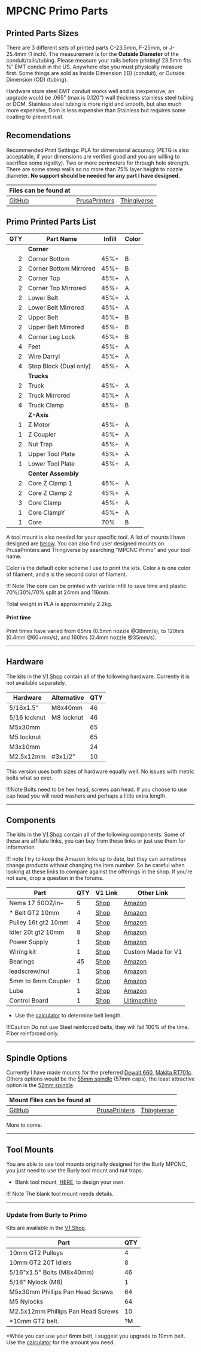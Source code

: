 # MPCNC Primo Parts

## Printed Parts Sizes
There are 3 different sets of printed parts C-23.5mm, F-25mm, or J-25.4mm (1 inch). The measurement is for the **Outside Diameter** of the conduit/rails/tubing. Please measure your rails before printing! 23.5mm fits ¾″ EMT conduit in the US. Anywhere else you must physically measure first. Some things are sold as Inside Dimension (ID) (conduit), or Outside Dimension (OD) (tubing).

Hardware store steel EMT conduit works well and is inexpensive; an upgrade would be .065” (max is 0.120") wall thickness stainless steel tubing or DOM. Stainless steel tubing is more rigid and smooth, but also much more expensive, Dom is less expensive than Stainless but requires some coating to prevent rust.

## Recomendations
Recommended Print Settings: PLA for dimensional accuracy (PETG is also acceptable, if your dimensions are verified good and you are willing to sacrifice some rigidity). Two or more perimeters for through hole strength. There are some steep walls so no more than 75% layer height to nozzle diameter. 
**No support should be needed for any part I have designed.**

| Files can be found at                                    |                                                                           |                                                         |
|----------------------------------------------------------|---------------------------------------------------------------------------|---------------------------------------------------------|
| [GitHub](https://github.com/V1EngineeringInc/MPCNC_Primo) | [PrusaPrinters](https://www.prusaprinters.org/social/47417-ryan-z/prints) | [Thingiverse](https://www.thingiverse.com/allted/about) |

## Primo Printed Parts List

| QTY | Part Name              | Infill | Color |
|----:|------------------------|--------|-------|
|     | **Corner**             |        |       |
|   2 | Corner Bottom          | 45%+   |   B   |
|   2 | Corner Bottom Mirrored | 45%+   |   B   |
|   2 | Corner Top             | 45%+   |   A   |
|   2 | Corner Top Mirrored    | 45%+   |   A   |
|   2 | Lower Belt             | 45%+   |   A   |
|   2 | Lower Belt Mirrored    | 45%+   |   A   |
|   2 | Upper Belt             | 45%+   |   B   |
|   2 | Upper Belt Mirrored    | 45%+   |   B   |
|   4 | Corner Leg Lock        | 45%+   |   B   |
|   4 | Feet                   | 45%+   |   A   |
|   2 | Wire Darryl            | 45%+   |   A   |
|   4 | Stop Block (Dual only) | 45%+   |   A   |
|     | **Trucks**             |        |       |
|   2 | Truck                  | 45%+   |   A   |
|   2 | Truck Mirrored         | 45%+   |   A   |
|   4 | Truck Clamp            | 45%+   |   B   |
|     | **Z-Axis**             |        |       |
|   1 | Z Motor                | 45%+   |   A   |
|   1 | Z Coupler              | 45%+   |   A   |
|   2 | Nut Trap               | 45%+   |   A   |
|   1 | Upper Tool Plate       | 45%+   |   A   |
|   1 | Lower Tool Plate       | 45%+   |   A   |
|     | **Center Assembly**    |        |       |
|   2 | Core Z Clamp 1         | 45%+   |   A   |
|   2 | Core Z Clamp 2         | 45%+   |   A   |
|   3 | Core Clamp             | 45%+   |   A   |
|   1 | Core ClampY            | 45%+   |   A   |
|   1 | Core                   | 70%    |   B   |

A tool mount is also needed for your specific tool. A list of mounts I have designed are [below](#spindle-options). You can also find user designed mounts on PrusaPrinters and Thingiverse by searching "MPCNC Primo" and your tool name.

Color is the default color scheme I use to print the kits. Color `A` is one color of filament, and
`B` is the second color of filament.

!!! Note
     The core can be printed with varible infill to save time and plastic. 70%/30%/70% split at 24mm and 116mm.

Total weight in PLA is approximately 2.2kg.

#### Print time
Print times have varied from 65hrs (0.5mm nozzle @38mm/s), to 120hrs (0.4mm @60+mm/s), and 160hrs (0.4mm nozzle @35mm/s).
___

## Hardware

The kits in the [V1 Shop](https://shop.v1engineering.com/collections/parts) contain all of the following hardware. Currently it is not available separately.

| Hardware     | Alternative | QTY |
|--------------|-------------|-----|
| 5/16x1.5"    | M8x40mm     | 46  |
| 5/16 locknut | M8 locknut  | 46  |
| M5x30mm      |             | 65  |
| M5 locknut   |             | 65  |
| M3x10mm      |             | 24  |
| M2.5x12mm    | #3x1/2"     | 10  |

This version uses both sizes of hardware equally well. No issues with metric bolts what so ever.

!!!Note
     Bolts need to be hex head, screws pan head. If you choose to use cap head you will need washers and perhaps a little extra length.

___

## Components

The kits in the [V1 Shop](https://shop.v1engineering.com/collections/parts) contain all of the following components.
Some of these are affiliate links, you can buy from these links or just use them for information.

!!! note
    I try to keep the Amazon links up to date, but they can sometimes change products without
    changing the item number. So be careful when looking at these links to compare against
    the offerings in the shop. If you're not sure, drop a question in the forums.

| Part                | QTY | V1 Link                                                                                                                              | Other Link                                                |
|---------------------|-----|--------------------------------------------------------------------------------------------------------------------------------------|-----------------------------------------------------------|
| Nema 17 50OZ/in+    | 5   | [Shop](https://shop.v1engineering.com/collections/parts/products/nema-17-76oz-in-steppers)                                           | [Amazon](https://amzn.to/3hQKILc)                         |
| * Belt GT2 10mm     | 4   | [Shop](https://shop.v1engineering.com/collections/lowrider-parts/products/gt2-10mm-belt)                                             | [Amazon](https://amzn.to/2V5pfo8)                         |
| Pulley 16t gt2 10mm | 4   | [Shop](https://shop.v1engineering.com/collections/lowrider-parts/products/pulley-16-tooth-gt2-10mm)                                  | [Amazon](https://amzn.to/2VmDWTR)                         |
| Idler 20t gt2 10mm  | 8   | [Shop](https://shop.v1engineering.com/collections/lowrider-parts/products/20t-idler-gt2-10mm)                                        | [Amazon](https://amzn.to/37TNJWh)                         |
| Power Supply        | 1   | [Shop](https://shop.v1engineering.com/collections/lowrider-parts/products/12v-6a-power-supply)                                       | [Amazon](https://amzn.to/2Cwlp0M)                         |
| Wiring kit          | 1   | [Shop](https://shop.v1engineering.com/collections/lowrider-parts/products/wiring-kit-1)                                              | Custom Made for V1                                        |
| Bearings            | 45  | [Shop](https://shop.v1engineering.com/collections/lowrider-parts/products/bearings-608-2rs)                                          | [Amazon](https://amzn.to/2Cxe7tJ)                         |
| leadscrew/nut       | 1   | [Shop](https://shop.v1engineering.com/collections/lowrider-parts/products/300mm-leadscrew-and-nut)                                   | [Amazon](https://amzn.to/2V7wUSK)                         |
| 5mm to 8mm Coupler  | 1   | [Shop](https://shop.v1engineering.com/collections/lowrider-parts/products/5mm-to-8mm-flex-coupler)                                   | [Amazon](https://amzn.to/2APIifi)                         |
| Lube                | 1   | [Shop](https://shop.v1engineering.com/collections/lowrider-parts/products/super-lube-silicone-lubricating-grease-with-syncolon-ptfe) | [Amazon](https://amzn.to/2BzXbC7)                         |
| Control Board       | 1   | [Shop](https://shop.v1engineering.com/collections/parts)                                                                             | [Ultimachine](https://ultimachine.com/products/rambo-1-4) |

* Use the [calculator](calculator.md) to determine belt length.


!!!Caution
     Do not use Steel reinforced belts, they will fail 100% of the time. Fiber reinforced only.
___

## Spindle Options

Currently I have made mounts for the preferred [Dewalt 660](https://amzn.to/2Z3yaHC), [Makita RT701c](https://amzn.to/2ZA9Lde).
Others options would be the [55mm spindle](https://amzn.to/2BsxX8S) (57mm caps), the least attractive option is the [52mm spindle](https://amzn.to/2BtIFvO).


| Mount Files can be found at                                           |                                                                           |                                                         |
|-----------------------------------------------------------------------|---------------------------------------------------------------------------|---------------------------------------------------------|
| [GitHub](https://github.com/V1EngineeringInc/MPCNC_Primo_Tool_Mounts) | [PrusaPrinters](https://www.prusaprinters.org/social/47417-ryan-z/collections/26592) | [Thingiverse](https://www.thingiverse.com/allted/about) |


More to come.

___

## Tool Mounts

You are able to use tool mounts originally designed for the Burly MPCNC, you just need to use the Burly tool mount and nut traps.

* Blank tool mount, [HERE](https://github.com/V1EngineeringInc/MPCNC_Primo_Tool_Mounts/tree/master/Blank%20Mounts), to design your own.

!!! Note
    The blank tool mount needs details.

___

### Update from Burly to Primo

Kits are available in the [V1 Shop](https://shop.v1engineering.com/products/mpcnc-burly-to-primo-hardware-kit).

| Part                               | QTY |
|------------------------------------|-----|
| 10mm GT2 Pulleys                   | 4   |
| 10mm GT2 20T Idlers                | 8   |
| 5/16"x1.5" Bolts (M8x40mm)         | 46  |
| 5/16" Nylock (M8)                  | 1   |
| M5x30mm Phillips Pan Head Screws   | 64  |
| M5 Nylocks                         | 64  |
| M2.5x12mm Phillips Pan Head Screws | 10  |
| *10mm GT2 belt.                    | ?M  |

*While you can use your 6mm belt, I suggest you upgrade to 10mm belt. Use the [calculator](calculator.md) for the amount you need.

